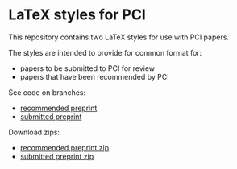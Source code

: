 LaTeX styles for PCI
====================

This repository contains two LaTeX styles for use with PCI papers.

The styles are intended to provide for common format for:
- papers to be submitted to PCI for review
- papers that have been recommended by PCI

See code on branches:
- [recommended preprint](../../tree/PCI_recommended_preprint_template)
- [submitted preprint](../../tree/PCI_submitted_preprint_template)

Download zips:
- [recommended preprint zip](../../archive/refs/heads/PCI_recommended_preprint_template.zip)
- [submitted preprint zip](../../archive/refs/heads/PCI_submitted_preprint_template.zip)
